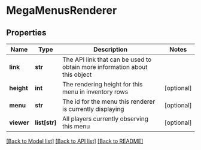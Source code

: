 # MegaMenusRenderer

## Properties
Name | Type | Description | Notes
------------ | ------------- | ------------- | -------------
**link** | **str** | The API link that can be used to obtain more information about this object | 
**height** | **int** | The rendering height for this menu in inventory rows | [optional] 
**menu** | **str** | The id for the menu this renderer is currently displaying | [optional] 
**viewer** | **list[str]** | All players currently observing this menu | [optional] 

[[Back to Model list]](../README.md#documentation-for-models) [[Back to API list]](../README.md#documentation-for-api-endpoints) [[Back to README]](../README.md)


